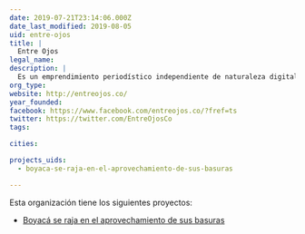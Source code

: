 ```yaml
---
date: 2019-07-21T23:14:06.000Z
date_last_modified: 2019-08-05
uid: entre-ojos
title: |
  Entre Ojos
legal_name: 
description: |
  Es un emprendimiento periodístico independiente de naturaleza digital que se propone ofrecer una mirada en profundidad de los hechos y personajes que están vinculados a la protección de los ecosistemas, la ruralidad y el desarrollo integral de Boyacá y el Centro Oriente de Colombia.
org_type: 
website: http://entreojos.co/
year_founded: 
facebook: https://www.facebook.com/entreojos.co/?fref=ts
twitter: https://twitter.com/EntreOjosCo
tags:

cities: 

projects_uids:
  - boyaca-se-raja-en-el-aprovechamiento-de-sus-basuras

---
```


Esta organización tiene los siguientes proyectos:

- [Boyacá se raja en el aprovechamiento de sus basuras](/proyectos/boyaca-se-raja-en-el-aprovechamiento-de-sus-basuras)

